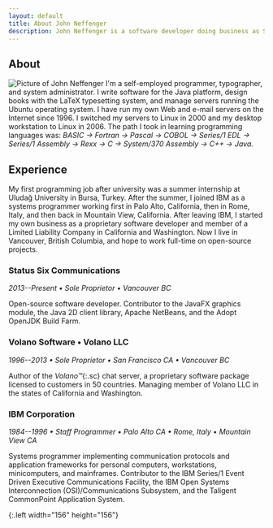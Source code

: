 ```yaml
---
layout: default
title: About John Neffenger
description: John Neffenger is a software developer doing business as Status Six Communications in Vancouver BC.
---
```


## About

![][jgneff]
I'm a self-employed programmer, typographer, and system administrator.
I write software for the Java platform, design books with the LaTeX typesetting system, and manage servers running the Ubuntu operating system.
I have run my own Web and e-mail servers on the Internet since 1996.
I switched my servers to Linux in 2000 and my desktop workstation to Linux in 2006.
The path I took in learning programming languages was: *BASIC → Fortran → Pascal → COBOL → Series/1 EDL → Series/1 Assembly → Rexx → C → System/370 Assembly → C++ → Java.*

## Experience

My first programming job after university was a summer internship at Uludağ University in Bursa, Turkey.
After the summer, I joined IBM as a systems programmer working first in Palo Alto, California, then in Rome, Italy, and then back in Mountain View, California.
After leaving IBM, I started my own business as a proprietary software developer and member of a Limited Liability Company in California and Washington.
Now I live in Vancouver, British Columbia, and hope to work full-time on open-source projects.

### Status Six Communications

*2013--Present • Sole Proprietor • Vancouver BC*

Open-source software developer.
Contributor to the JavaFX graphics module, the Java 2D client library, Apache NetBeans, and the Adopt OpenJDK Build Farm.

### Volano Software • Volano LLC

*1996--2013 • Sole Proprietor • San Francisco CA • Vancouver BC*

Author of the *Volano™*{:.sc} chat server, a proprietary software package licensed to customers in 50 countries.
Managing member of Volano LLC in the states of California and Washington.

### IBM Corporation

*1984--1996 • Staff Programmer • Palo Alto CA • Rome, Italy • Mountain View CA*

Systems programmer implementing communication protocols and application frameworks for personal computers, workstations, minicomputers, and mainframes.
Contributor to the IBM Series/1 Event Driven Executive Communications Facility, the IBM Open Systems Interconnection (OSI)/Communications Subsystem, and the Taligent CommonPoint Application System.

[jgneff]: images/jgneff.jpg "Picture of John Neffenger"
{:.left width="156" height="156"}

